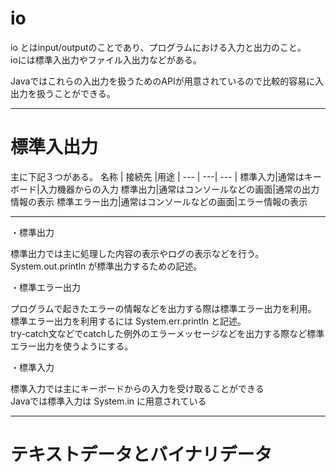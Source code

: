# io
io とはinput/outputのことであり、プログラムにおける入力と出力のこと。   
ioには標準入出力やファイル入出力などがある。

Javaではこれらの入出力を扱うためのAPIが用意されているので比較的容易に入出力を扱うことができる。

---
# 標準入出力
主に下記３つがある。
名称 |	接続先	|用途 |
--- | ---| --- |
標準入力|通常はキーボード|入力機器からの入力
標準出力|通常はコンソールなどの画面|通常の出力情報の表示
標準エラー出力|通常はコンソールなどの画面|エラー情報の表示

---
・標準出力

標準出力では主に処理した内容の表示やログの表示などを行う。      
System.out.println が標準出力するための記述。

・標準エラー出力

プログラムで起きたエラーの情報などを出力する際は標準エラー出力を利用。   
標準エラー出力を利用するには System.err.println と記述。   
try-catch文などでcatchした例外のエラーメッセージなどを出力する際など標準エラー出力を使うようにする。

・標準入力

標準入力では主にキーボードからの入力を受け取ることができる    
Javaでは標準入力は System.in に用意されている

---
# テキストデータとバイナリデータ
